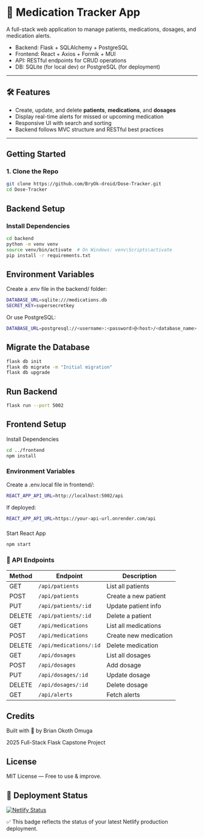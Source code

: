 # 💊 Medication Tracker App

A full-stack web application to manage patients, medications, dosages, and medication alerts.

- Backend: Flask + SQLAlchemy + PostgreSQL
- Frontend: React + Axios + Formik + MUI
- API: RESTful endpoints for CRUD operations
- DB: SQLite (for local dev) or PostgreSQL (for deployment)

---

## 🛠 Features

- Create, update, and delete **patients**, **medications**, and **dosages**
- Display real-time alerts for missed or upcoming medication
- Responsive UI with search and sorting
- Backend follows MVC structure and RESTful best practices

---
## Getting Started
### 1. Clone the Repo
```bash
git clone https://github.com/BryOk-droid/Dose-Tracker.git
cd Dose-Tracker
```
## Backend Setup
### Install Dependencies
```bash
cd backend
python -m venv venv
source venv/bin/activate  # On Windows: venv\Scripts\activate
pip install -r requirements.txt
```
## Environment Variables
Create a .env file in the backend/ folder:
```bash
DATABASE_URL=sqlite:///medications.db
SECRET_KEY=supersecretkey
```
Or use PostgreSQL:
```bash
DATABASE_URL=postgresql://<username>:<password>@<host>/<database_name>
```
## Migrate the Database
```bash
flask db init        
flask db migrate -m "Initial migration"
flask db upgrade
```
## Run Backend
```bash
flask run --port 5002
```
## Frontend Setup
Install Dependencies
```bash
cd ../frontend
npm install
```
### Environment Variables
Create a .env.local file in frontend/:
```bash
REACT_APP_API_URL=http://localhost:5002/api
```
If deployed:
```bash
REACT_APP_API_URL=https://your-api-url.onrender.com/api
```
###
Start React App
```bash
npm start
```
### 📡 API Endpoints

| Method | Endpoint               | Description           |
|--------|------------------------|-----------------------|
| GET    | `/api/patients`        | List all patients     |
| POST   | `/api/patients`        | Create a new patient  |
| PUT    | `/api/patients/:id`    | Update patient info   |
| DELETE | `/api/patients/:id`    | Delete a patient      |
| GET    | `/api/medications`     | List all medications  |
| POST   | `/api/medications`     | Create new medication |
| DELETE | `/api/medications/:id` | Delete medication     |
| GET    | `/api/dosages`         | List all dosages      |
| POST   | `/api/dosages`         | Add dosage            |
| PUT    | `/api/dosages/:id`     | Update dosage         |
| DELETE | `/api/dosages/:id`     | Delete dosage         |
| GET    | `/api/alerts`          | Fetch alerts          |

## Credits
Built with 💙 by Brian Okoth Omuga

2025 Full-Stack Flask Capstone Project
## License
MIT License — Free to use & improve.

## 🚀 Deployment Status

[![Netlify Status](https://api.netlify.com/api/v1/badges/42b188b7-e5d3-4e78-a7be-2dad237934f9/deploy-status)](https://app.netlify.com/projects/dose-tracker/deploys)

✅ This badge reflects the status of your latest Netlify production deployment.
